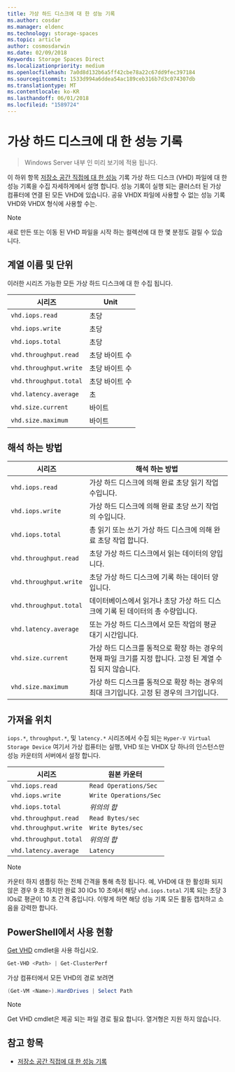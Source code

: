 ```yaml
---
title: 가상 하드 디스크에 대 한 성능 기록
ms.author: cosdar
ms.manager: eldenc
ms.technology: storage-spaces
ms.topic: article
author: cosmosdarwin
ms.date: 02/09/2018
Keywords: Storage Spaces Direct
ms.localizationpriority: medium
ms.openlocfilehash: 7a0d8d132b6a5ff42cbe78a22c67dd9fec397184
ms.sourcegitcommit: 1533d994a6ddea54ac189ceb316b7d3c074307db
ms.translationtype: MT
ms.contentlocale: ko-KR
ms.lasthandoff: 06/01/2018
ms.locfileid: "1589724"
---
```

# <a name="performance-history-for-virtual-hard-disks"></a>가상 하드 디스크에 대 한 성능 기록

> Windows Server 내부 인 미리 보기에 적용 됩니다.

이 하위 항목 [저장소 공간 직접에 대 한 성능](performance-history.md) 기록 가상 하드 디스크 (VHD) 파일에 대 한 성능 기록을 수집 자세하게에서 설명 합니다. 성능 기록이 실행 되는 클러스터 된 가상 컴퓨터에 연결 된 모든 VHD에 있습니다. 공유 VHDX 파일에 사용할 수 없는 성능 기록 VHD와 VHDX 형식에 사용할 수는.

   > [!NOTE]
   > 새로 만든 또는 이동 된 VHD 파일을 시작 하는 컬렉션에 대 한 몇 분정도 걸릴 수 있습니다.

## <a name="series-names-and-units"></a>계열 이름 및 단위

이러한 시리즈 가능한 모든 가상 하드 디스크에 대 한 수집 됩니다.

| 시리즈                    | Unit             |
|---------------------------|------------------|
| `vhd.iops.read`           | 초당       |
| `vhd.iops.write`          | 초당       |
| `vhd.iops.total`          | 초당       |
| `vhd.throughput.read`     | 초당 바이트 수 |
| `vhd.throughput.write`    | 초당 바이트 수 |
| `vhd.throughput.total`    | 초당 바이트 수 |
| `vhd.latency.average`     | 초          |
| `vhd.size.current`        |  바이트            |
| `vhd.size.maximum`        |  바이트            |

## <a name="how-to-interpret"></a>해석 하는 방법

| 시리즈                    | 해석 하는 방법                                                                                                 |
|---------------------------|------------------------------------------------------------------------------------------------------------------|
| `vhd.iops.read`           | 가상 하드 디스크에 의해 완료 초당 읽기 작업 수입니다.                                         |
| `vhd.iops.write`          | 가상 하드 디스크에 의해 완료 초당 쓰기 작업의 수입니다.                                        |
| `vhd.iops.total`          | 총 읽기 또는 쓰기 가상 하드 디스크에 의해 완료 초당 작업 합니다.                          |
| `vhd.throughput.read`     | 초당 가상 하드 디스크에서 읽는 데이터의 양입니다.                                                     |
| `vhd.throughput.write`    | 초당 가상 하드 디스크에 기록 하는 데이터 양입니다.                                                    |
| `vhd.throughput.total`    | 데이터베이스에서 읽거나 초당 가상 하드 디스크에 기록 된 데이터의 총 수량입니다.                                 |
| `vhd.latency.average`     | 또는 가상 하드 디스크에서 모든 작업의 평균 대기 시간입니다.                                              |
| `vhd.size.current`        | 가상 하드 디스크를 동적으로 확장 하는 경우의 현재 파일 크기를 지정 합니다. 고정 된 계열 수집 되지 않습니다. |
| `vhd.size.maximum`        | 가상 하드 디스크를 동적으로 확장 하는 경우의 최대 크기입니다. 고정 된 경우의 크기입니다.                  |

## <a name="where-they-come-from"></a>가져올 위치

`iops.*`, `throughput.*`, 및 `latency.*` 시리즈에서 수집 되는 `Hyper-V Virtual Storage Device` 여기서 가상 컴퓨터는 실행, VHD 또는 VHDX 당 하나의 인스턴스만 성능 카운터의 서버에서 설정 합니다.

| 시리즈                    | 원본 카운터         |
|---------------------------|------------------------|
| `vhd.iops.read`           | `Read Operations/Sec`  |
| `vhd.iops.write`          | `Write Operations/Sec` |
| `vhd.iops.total`          | *위의의 합*     |
| `vhd.throughput.read`     | `Read Bytes/sec`       |
| `vhd.throughput.write`    | `Write Bytes/sec`      |
| `vhd.throughput.total`    | *위의의 합*     |
| `vhd.latency.average`     | `Latency`              |

   > [!NOTE]
   > 카운터 하지 샘플링 하는 전체 간격을 통해 측정 됩니다. 예, VHD에 대 한 활성화 되지 않은 경우 9 초 하지만 완료 30 IOs 10 초에서 해당 `vhd.iops.total` 기록 되는 초당 3 IOs로 평균이 10 초 간격 중입니다. 이렇게 하면 해당 성능 기록 모든 활동 캡처하고 소음을 강력한 합니다.

## <a name="usage-in-powershell"></a>PowerShell에서 사용 현황

[Get VHD](https://docs.microsoft.com/powershell/module/hyper-v/get-vhd) cmdlet을 사용 하십시오.

```PowerShell
Get-VHD <Path> | Get-ClusterPerf
```

가상 컴퓨터에서 모든 VHD의 경로 보려면

```PowerShell
(Get-VM <Name>).HardDrives | Select Path
```

   > [!NOTE]
   > Get VHD cmdlet은 제공 되는 파일 경로 필요 합니다. 열거형은 지원 하지 않습니다.

## <a name="see-also"></a>참고 항목

- [저장소 공간 직접에 대 한 성능 기록](performance-history.md)
